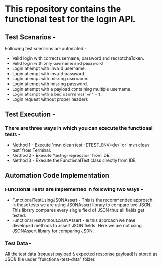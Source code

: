 # This repository contains the functional test for the login API.

## Test Scenarios -
Following test scenarios are automated -
- Valid login with correct username, password and recaptchaToken.
- Valid login with only username and password.
- Login attempt with invalid username.
- Login attempt with invalid password. 
- Login attempt with missing username.
- Login attempt with missing password. 
- Login attempt with a payload containing multiple username.
- Login attempt with a bad username(' or ''=').
- Login request without proper headers.

## Test Execution -
### There are three ways in which you can execute the functional tests -
- Method 1 - Execute 'mvn clean test -DTEST_ENV=dev' or 'mvn clean test' from Terminal.
- Method 2 - Execute 'testng-regression' from IDE.
- Method 3 - Execute the FunctionalTest class directly from IDE. 

## Automation Code Implementation
### Functional Tests are implemented in following two ways -
- FunctionalTestUsingJSONAssert - This is the recommended approach. In these tests we are using JSONAssert library to compare two JSON. This library compares every single field of JSON thus all fields get tested.
- FunctionalTestWithoutJSONAssert - In this approach we have developed methods to assert JSON fields. Here we are not using JSONAssert library for comparing JSON.

### Test Data -
All the test data (request payload & expected response payload) is stored as JSON file under "functional-test-data" folder.